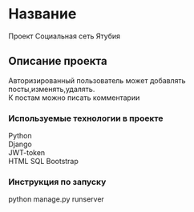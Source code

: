 # Название

Проект Социальная сеть Ятубия 

## Описание проекта

Авторизированный пользователь может добавлять посты,изменять,удалять.  
К постам можно писать комментарии 

### Используемые технологии в проекте

Python  
Django  
JWT-token    
HTML 
SQL 
Bootstrap  
   
### Инструкция по запуску

python manage.py runserver
